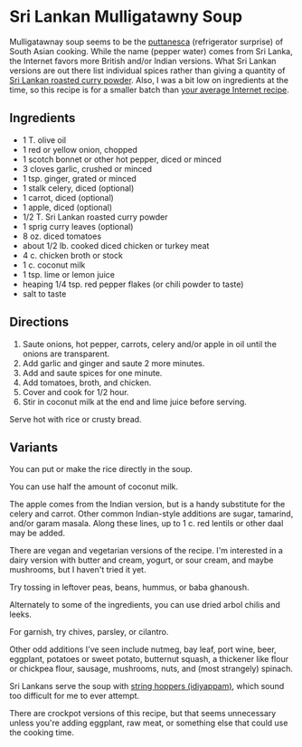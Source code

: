 # Sri Lankan Mulligatawny Soup

Mulligatawnay soup seems to be the [puttanesca](../pasta/puttanesca.md) (refrigerator surprise) of South Asian cooking.  While the name (pepper water) comes from Sri Lanka, the Internet favors more British and/or Indian versions.  What Sri Lankan versions are out there list individual spices rather than giving a quantity of [Sri Lankan roasted curry powder](../appetizers/roastedCurryPowder.md).  Also, I was a bit low on ingredients at the time, so this recipe is for a smaller batch than [your average Internet recipe](http://www.kitchensimmer.com/2014/11/sri-lankan-mulligatawny-soup.html).

## Ingredients

* 1 T. olive oil
* 1 red or yellow onion, chopped
* 1 scotch bonnet or other hot pepper, diced or minced
* 3 cloves garlic, crushed or minced
* 1 tsp. ginger, grated or minced
* 1 stalk celery, diced (optional)
* 1 carrot, diced (optional)
* 1 apple, diced (optional)
* 1/2 T. Sri Lankan roasted curry powder
* 1 sprig curry leaves (optional)
* 8 oz. diced tomatoes
* about 1/2 lb. cooked diced chicken or turkey meat
* 4 c. chicken broth or stock
* 1 c. coconut milk
* 1 tsp. lime or lemon juice
* heaping 1/4 tsp. red pepper flakes (or chili powder to taste)
* salt to taste

## Directions

1. Saute onions, hot pepper, carrots, celery and/or apple in oil until the onions are transparent.
2. Add garlic and ginger and saute 2 more minutes.
3. Add and saute spices for one minute.
4. Add tomatoes, broth, and chicken.
5. Cover and cook for 1/2 hour.
6. Stir in coconut milk at the end and lime juice before serving.

Serve hot with rice or crusty bread.

## Variants

You can put or make the rice directly in the soup.

You can use half the amount of coconut milk.

The apple comes from the Indian version, but is a handy substitute for the celery and carrot.  Other common Indian-style additions are sugar, tamarind, and/or garam masala.  Along these lines, up to 1 c. red lentils or other daal may be added.

There are vegan and vegetarian versions of the recipe.  I'm interested in a dairy version with butter and cream, yogurt, or sour cream, and maybe mushrooms, but I haven't tried it yet.

Try tossing in leftover peas, beans, hummus, or baba ghanoush.

Alternately to some of the ingredients, you can use dried arbol chilis and leeks.

For garnish, try chives, parsley, or cilantro.

Other odd additions I've seen include nutmeg, bay leaf, port wine, beer, eggplant, potatoes or sweet potato, butternut squash, a thickener like flour or chickpea flour, sausage, mushrooms, nuts, and (most strangely) spinach.

Sri Lankans serve the soup with [string hoppers (idiyappam)](https://www.196flavors.com/sri-lanka-idiyappam-string-hoppers/), which sound too difficult for me to ever attempt.

There are crockpot versions of this recipe, but that seems unnecessary unless you're adding eggplant, raw meat, or something else that could use the cooking time.
